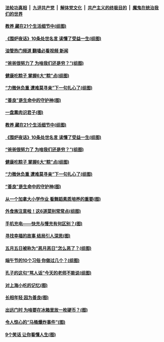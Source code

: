 ####  [法轮功真相](../../../../basic/blob/master/README.md?t=06052231) &nbsp;|&nbsp; [九评共产党](../../../../9ping.md/blob/master/README.md?t=06052231) &nbsp;|&nbsp; [解体党文化](../../../../jtdwh.md/blob/master/README.md?t=06052231)  &nbsp;|&nbsp; [共产主义的终极目的](../../../../gczydzjmd.md/blob/master/README.md?t=06052231) &nbsp;|&nbsp; [魔鬼在统治我们的世界](../../../../mgztzwmdsj.md/blob/master/README.md?t=06052231) 

#### [教养 藏在21个生活细节中(组图)](../pages/p8/1007117.md?t=06052231) 

#### [《围炉夜话》10条处世名言 读懂了受益一生(组图)](../pages/p8/1008261.md?t=06052231) 

#### [油管热门频道 翻墙必看视频 新闻](http://45.76.130.85:81/youtube.html?06052231)

#### [“爸爸很努力了 为啥我们还是穷？”(组图)](../pages/p8/1008170.md?t=06052231) 

#### [健康吃粽子 掌握6大“粽”点(组图)](../pages/p8/1008258.md?t=06052231) 

#### [“力微休负重 遭难莫寻亲”下一句扎心了(组图)](../pages/p8/1007115.md?t=06052231) 

#### [“善良”是生命中的守护神(图)](../pages/p8/1008125.md?t=06052231) 

#### [一盘熏肉识君子(图)](../pages/p8/1008142.md?t=06052231) 

#### [教养 藏在21个生活细节中(组图)](../pages/p8/1007117.md?t=06052231) 

#### [《围炉夜话》10条处世名言 读懂了受益一生(组图)](../pages/p8/1008261.md?t=06052231) 

#### [“爸爸很努力了 为啥我们还是穷？”(组图)](../pages/p8/1008170.md?t=06052231) 

#### [健康吃粽子 掌握6大“粽”点(组图)](../pages/p8/1008258.md?t=06052231) 

#### [“力微休负重 遭难莫寻亲”下一句扎心了(组图)](../pages/p8/1007115.md?t=06052231) 

#### [“善良”是生命中的守护神(图)](../pages/p8/1008125.md?t=06052231) 

#### [从一个加拿大小学作业 看舞蹈素质培养的重要(图)](../pages/p8/1008182.md?t=06052231) 

#### [外食族注意啦！这6道菜别常常点(组图)](../pages/p8/1006653.md?t=06052231) 

#### [手机充电——快充与慢充有何区别？(图)](../pages/p8/1007977.md?t=06052231) 

#### [寻找幸福的故事 结局引人深思(图)](../pages/p8/1008043.md?t=06052231) 

#### [五月五日被称为“恶月恶日”怎么恶了？(组图)](../pages/p8/1008031.md?t=06052231) 

#### [端午节的10个习俗 你做过几个？(组图)](../pages/p8/1008022.md?t=06052231) 


#### [孔子的这句“骂人话”今天的老师不能说(组图)](../pages/p8/1007914.md?t=06052231) 

#### [对上海小吃的记忆(图)](../pages/p8/1006532.md?t=06052231) 

#### [长相年轻 因为善良(图)](../pages/p8/1007968.md?t=06052231) 

#### [出远门时 为啥要在冰箱里放一枚硬币？(图)](../pages/p8/1006173.md?t=06052231) 

#### [令人惊心的“马桶爆炸事件”(图)](../pages/p8/1007127.md?t=06052231) 

#### [9个笑话 让你看懂人生(图)](../pages/p8/1007373.md?t=06052231) 

<img src='http://gfw-breaker.win/goodnews/indexes/p8.md' width='0px' height='0px'/>
